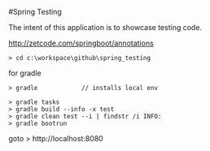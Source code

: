 #Spring Testing

The intent of this application is to showcase testing code.

http://zetcode.com/springboot/annotations

	> cd c:\workspace\github\spring_testing

for gradle

	> gradle			// installs local env

	> gradle tasks
	> gradle build --info -x test
	> gradle clean test --i | findstr /i INFO:
	> gradle bootrun

goto > http://localhost:8080
